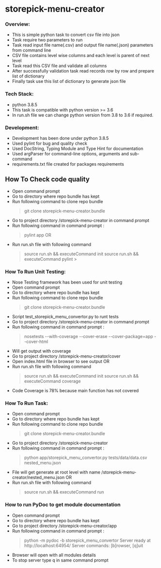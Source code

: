 # storepick-menu-creator

### Overview: ###

* This is simple python task to convert csv file into json
* Task require two parameters to run
* Task read input file name(.csv) and output file name(.json) parameters from command line
* CSV file contains level wise columns and each level is parent of next level
* Task read this CSV file and validate all columns
* After successfully validation task read records row by row and prepare list of dictionary
* Finally task use this list of dictionary to generate json file 

### Tech Stack:  ###

* python 3.8.5
* This task is compatible with python version >= 3.6
* In run.sh file we can change python version from 3.8 to 3.6 if required.

### Development: ###

* Development has been done under python 3.8.5
* Used pylint for bug and quality check
* Used DocString, Typing Module and Type Hint for documentation
* Used argParser for command-line options, arguments and sub-command
* requirements.txt file created for packages requirements

## How To Check code quality ###

* Open command prompt
* Go to directory where repo bundle has kept
* Run following command to clone repo bundle
    >git clone storepick-menu-creator.bundle
* Go to project directory /storepick-menu-creator in command prompt
* Run following command in command prompt :
    >pylint app
OR
* Run run.sh file with following command
    >source run.sh && executeCommand init
    >source run.sh && executeCommand pylint
                                           >

### How To Run Unit Testing:  ###

* Nose Testing framework has been used for unit testing
* Open command prompt
* Go to directory where repo bundle has kept
* Run following command to clone repo bundle
    >git clone storepick-menu-creator.bundle
* Script test_storepick_menu_convertor.py to runt tests
* Go to project directory /storepick-menu-creator in command prompt
* Run following command in command prompt :
    >nosetests --with-coverage --cover-erase --cover-package=app --cover-html
* Will get output with coverage
* Go to project directory /storepick-menu-creator/cover
* Open index.html file in browser to see output
OR
* Run run.sh file with following command
    >source run.sh && executeCommand init
    >source run.sh && executeCommand coverage
* Code Coverage is 78% because main function has not covered 

### How To Run Task: ###

* Open command prompt
* Go to directory where repo bundle has kept
* Run following command to clone repo bundle
    >git clone storepick-menu-creator.bundle
* Go to project directory /storepick-menu-creator
* Run following command in command prompt :
    >python app/storepick_menu_convertor.py tests/data/data.csv nested_menu.json
* File will get generate at root level with name /storepick-menu-creator/nested_menu.json
OR
* Run run.sh file with following command
    >source run.sh && executeCommand run

### How to run PyDoc to get module documentation ###

* Open command prompt
* Go to directory where repo bundle has kept
* Go to project directory /storepick-menu-creator/app
* Run following command in command prompt :
   >python -m  pydoc -b storepick_menu_convertor
   Server ready at http://localhost:64954/
   Server commands: [b]rowser, [q]uit
* Browser will open with all modules details
* To stop server type q in same command prompt

